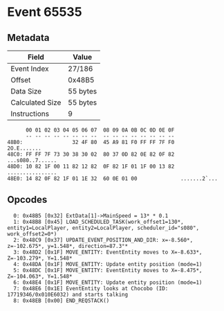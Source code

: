 # Event 65535

## Metadata

| Field           | Value    |
|-----------------|----------|
| Event Index     | 27/186   |
| Offset          | 0x48B5   |
| Data Size       | 55 bytes |
| Calculated Size | 55 bytes |
| Instructions    | 9        |

```
      00 01 02 03 04 05 06 07  08 09 0A 0B 0C 0D 0E 0F
      -- -- -- -- -- -- -- --  -- -- -- -- -- -- -- --
48B0:                32 4F 80  45 A9 81 F0 FF FF 7F F0       2O.E.......
48C0: FF FF 7F 73 30 38 30 02  80 37 0D 82 0E 82 0F 82  ...s080..7......
48D0: 10 82 1F 00 11 82 12 82  0F 82 1F 01 1F 00 13 82  ................
48E0: 14 82 0F 82 1F 01 1E 32  60 0E 01 00              .......2`...    
```

## Opcodes

```
  0: 0x48B5 [0x32] ExtData[1]->MainSpeed = 13* * 0.1
  1: 0x48B8 [0x45] LOAD_SCHEDULED_TASK(work_offset1=130*, entity1=LocalPlayer, entity2=LocalPlayer, scheduler_id="s080", work_offset2=0*)
  2: 0x48C9 [0x37] UPDATE_EVENT_POSITION_AND_DIR: x=-8.560*, z=-102.675*, y=1.548*, direction=87.3°*
  3: 0x48D2 [0x1F] MOVE_ENTITY: EventEntity moves to X=-8.633*, Z=-103.279*, Y=1.548*
  4: 0x48DA [0x1F] MOVE_ENTITY: Update entity position (mode=1)
  5: 0x48DC [0x1F] MOVE_ENTITY: EventEntity moves to X=-8.475*, Z=-104.063*, Y=1.548*
  6: 0x48E4 [0x1F] MOVE_ENTITY: Update entity position (mode=1)
  7: 0x48E6 [0x1E] EventEntity looks at Chocobo (ID: 17719346/0x010E6032) and starts talking
  8: 0x48EB [0x00] END_REQSTACK()
```
